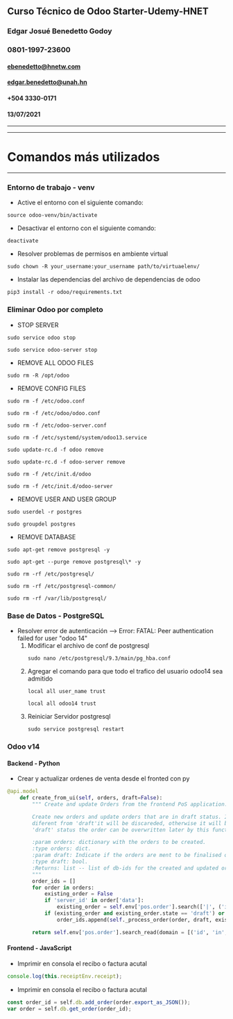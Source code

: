 ## Curso Técnico de Odoo Starter-Udemy-HNET
### Edgar Josué Benedetto Godoy
### 0801-1997-23600
#### ebenedetto@hnetw.com
#### edgar.benedetto@unah.hn
#### +504 3330-0171
#### 13/07/2021
___
___
# Comandos más utilizados
___
### Entorno de trabajo - venv
* Active el entorno con el siguiente comando:

```
source odoo-venv/bin/activate
```

* Desactivar el entorno con el siguiente comando:

```
deactivate
```

* Resolver problemas de permisos en ambiente virtual
```
sudo chown -R your_username:your_username path/to/virtuaelenv/
```

* Instalar las dependencias del archivo de dependencias de odoo
```
pip3 install -r odoo/requirements.txt
```

### Eliminar Odoo por completo 

* STOP SERVER
```
sudo service odoo stop

sudo service odoo-server stop
```

* REMOVE ALL ODOO FILES

```
sudo rm -R /opt/odoo
```

* REMOVE CONFIG FILES

```
sudo rm -f /etc/odoo.conf

sudo rm -f /etc/odoo/odoo.conf

sudo rm -f /etc/odoo-server.conf 

sudo rm -f /etc/systemd/system/odoo13.service

sudo update-rc.d -f odoo remove

sudo update-rc.d -f odoo-server remove 

sudo rm -f /etc/init.d/odoo 

sudo rm -f /etc/init.d/odoo-server 
```

* REMOVE USER AND USER GROUP

```
sudo userdel -r postgres

sudo groupdel postgres
```

* REMOVE DATABASE
```
sudo apt-get remove postgresql -y

sudo apt-get --purge remove postgresql\* -y

sudo rm -rf /etc/postgresql/

sudo rm -rf /etc/postgresql-common/

sudo rm -rf /var/lib/postgresql/
```

### Base de Datos - PostgreSQL 
* Resolver error de autenticación --> Error: FATAL: Peer authentication failed for user "odoo 14"
    1. Modificar el archivo de conf de postgresql 
        ```
        sudo nano /etc/postgresql/9.3/main/pg_hba.conf
        ```
    2. Agregar el comando para que todo el trafico del usuario odoo14 sea admitido
        ```
        local all user_name trust

        local all odoo14 trust
        ```
    3. Reiniciar Servidor postgresql
        ```
        sudo service postgresql restart
        ```

### Odoo v14

#### Backend - Python
* Crear y actualizar ordenes de venta desde el fronted con py

``` python
@api.model
    def create_from_ui(self, orders, draft=False):
        """ Create and update Orders from the frontend PoS application.

        Create new orders and update orders that are in draft status. If an order already exists with a status
        diferent from 'draft'it will be discareded, otherwise it will be saved to the database. If saved with
        'draft' status the order can be overwritten later by this function.

        :param orders: dictionary with the orders to be created.
        :type orders: dict.
        :param draft: Indicate if the orders are ment to be finalised or temporarily saved.
        :type draft: bool.
        :Returns: list -- list of db-ids for the created and updated orders.
        """
        order_ids = []
        for order in orders:
            existing_order = False
            if 'server_id' in order['data']:
                existing_order = self.env['pos.order'].search(['|', ('id', '=', order['data']['server_id']), ('pos_reference', '=', order['data']['name'])], limit=1)
            if (existing_order and existing_order.state == 'draft') or not existing_order:
                order_ids.append(self._process_order(order, draft, existing_order))

        return self.env['pos.order'].search_read(domain = [('id', 'in', order_ids)], fields = ['id', 'pos_reference'])
```

#### Frontend - JavaScript
* Imprimir en consola el recibo o factura acutal

```js   
console.log(this.receiptEnv.receipt);
```

* Imprimir en consola el recibo o factura acutal

```js
const order_id = self.db.add_order(order.export_as_JSON());
var order = self.db.get_order(order_id);
```